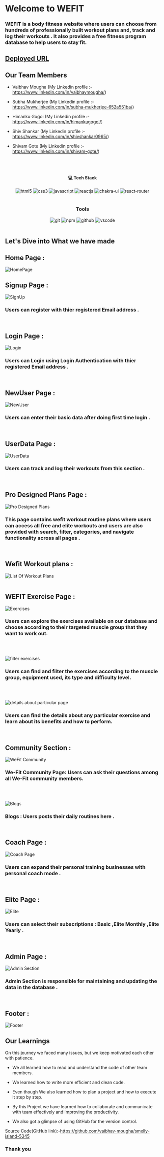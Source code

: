# Welcome to WEFIT
<h3>WEFIT is a body fitness website where users can choose from hundreds of professionally built workout plans and, track and log their workouts . It also provides a free fitness program database to help users to stay fit.</h3>

## [Deployed URL]( https://we-fit.netlify.app/)

## Our Team Members
- Vaibhav Mougha (My Linkedin profile :- https://www.linkedin.com/in/vaibhavmougha/)

- Subha Mukherjee (My Linkedin profile :- https://www.linkedin.com/in/subha-mukherjee-652a551ba/)

- Himanku Gogoi (My Linkedin profile :- https://www.linkedin.com/in/himankugogoi/)

- Shiv Shankar (My Linkedin profile :- https://www.linkedin.com/in/shivshankar0965/)

- Shivam Gote (My Linkedin profile :- https://www.linkedin.com/in/shivam-gote/)
<br/>


<br/>
<h4 align="center">💻 Tech Stack</h4>
 <div align="center">
 <img src="https://img.shields.io/badge/html5-%23E34F26.svg?style=for-the-badge&logo=html5&logoColor=white" align="center" alt="html5">
 <img src = "https://img.shields.io/badge/css3-%231572B6.svg?style=for-the-badge&logo=css3&logoColor=white" align="center" alt="css3">
 <img src="https://img.shields.io/badge/javascript-%23323330.svg?style=for-the-badge&logo=javascript&logoColor=%23F7DF1E"  align="center" alt="javascript" />
 <img src="https://img.shields.io/badge/React-20232A?style=for-the-badge&logo=react&logoColor=61DAFB"  align="center" alt="reactjs" />
   <img src = "https://img.shields.io/badge/chakra ui-%234ED1C5.svg?style=for-the-badge&logo=chakraui&logoColor=white" align="center" alt="chakra-ui"/>
  <img src="https://img.shields.io/badge/React_Router-CA4245?style=for-the-badge&logo=react-router&logoColor=white"  align="center" alt="react-router" />
</div>
<br/>



<div align="center"><h3 align="center">Tools</h3> 
   <img src="https://img.shields.io/badge/netlify-%23000000.svg?style=for-the-badge&logo=netlify&logoColor=#00C7B7" align="center" alt="git"/>
  <img src = "https://img.shields.io/badge/NPM-%23000000.svg?style=for-the-badge&logo=npm&logoColor=white" align="center" alt="npm">
  <img src="https://img.shields.io/badge/GitHub-100000?style=for-the-badge&logo=github&logoColor=white"  align="center" alt="github"/>
   <img src="https://img.shields.io/badge/Visual%20Studio-5C2D91.svg?style=for-the-badge&logo=visual-studio&logoColor=white"  align="center" alt="vscode"/>
    
      
</div>
<br/>



## Let's Dive into What we have made

## Home Page :
![HomePage](https://user-images.githubusercontent.com/107460451/208408783-727567a5-b1e5-464c-b0a2-10878e24f8a0.jpg)
<br/>


## Signup Page :
![SignUp](https://user-images.githubusercontent.com/107460451/209069411-dd623b3b-2cff-491b-b175-3a9e876ba71d.jpg)
<br/>
<h3>Users can register with thier registered Email address .</h3>
<br/>


## Login Page :
![Login](https://user-images.githubusercontent.com/107460451/209070192-95b85dd2-ed8c-4028-b1c4-1f01e021a4f0.jpg)
<br/>
<h3>Users can Login using Login Authentication with thier registered Email address .</h3>
<br/>


## NewUser Page :
![NewUser](https://user-images.githubusercontent.com/107460451/209074425-aaddff01-b525-425d-867a-74712251cae7.jpg)
<br/>
<h3>Users can enter their basic data after doing first time login .</h3>
<br/>


## UserData Page :
![UserData](https://user-images.githubusercontent.com/107460451/209074970-5ae16ba9-8892-4578-b89c-9ec9f3994f1e.jpg)
<br/>
<h3>Users can track and log their workouts from this section .</h3>
<br/>


## Pro Designed Plans Page :
![Pro Designed Plans](https://user-images.githubusercontent.com/107460451/209076140-3d82a354-ae4c-4786-8e34-008e8b969971.jpeg)
<br/>
<h3>This page contains wefit workout routine plans where users can access all free and elite workouts and users are also provided with search, filter, categories, and navigate functionality across all pages .</h3>
<br/>


## Wefit Workout plans :
![List Of Workout Plans](https://user-images.githubusercontent.com/107460451/209076894-8f786b60-6cc5-48f8-933a-61698b92a11a.jpeg)
<br/>
<br/>


## WEFIT Exercise Page :
![Exercises](https://user-images.githubusercontent.com/107460451/209078342-571dbe51-94e5-44ad-8947-c249fd8db7fa.jpeg)
<br/>
<h3>Users can explore the exercises available on our database and choose according to their targeted muscle group that they want to work out.</h3>
<br/>
<br.>

##
![filter exercises](https://user-images.githubusercontent.com/107460451/209078496-753a7157-0cce-40d5-9a1e-d9a5554e1192.jpeg)
<br/>
<h3>Users can find and filter the exercises according to the muscle group, equipment used, its type and difficulty level.</h3>
<br/>

##
![details about particular page](https://user-images.githubusercontent.com/107460451/209078735-c6630580-015d-4cf8-a90a-a934cf9179ed.jpeg)
<br/>
<h3>Users can find the details about any particular exercise and learn about its benefits and how to perform.</h3>
<br/>


## Community Section :
![WeFit Community](https://user-images.githubusercontent.com/107460451/209080058-8290a8e4-9587-4945-83ab-e2c044e14758.jpg)
<br/>
<h3>We-Fit Community Page: Users can ask their questions among all We-Fit community members.</h3>
<br/>

##
![Blogs](https://user-images.githubusercontent.com/107460451/209080178-5bdbbb7c-35d3-4eae-8cb8-ea3e13d93cc4.jpg)
<br/>
<h3>Blogs : Users posts their daily routines here . </h3>
<br/>


## Coach Page :
![Coach Page](https://user-images.githubusercontent.com/107460451/209084751-fa42f594-788c-49ac-8cf8-b67dabb08839.jpg)
<br/>
<h3>Users can expand their personal training businesses with personal coach mode .</h3>
<br/>


## Elite Page :
![Elite](https://user-images.githubusercontent.com/107460451/209085199-72f08bd2-fb93-4a79-b592-5e4539b1c755.jpg)
<br/>
<h3>Users can select their subscriptions : Basic ,Elite Monthly ,Elite Yearly .</h3>
<br/>



## Admin Page :
![Admin Section](https://user-images.githubusercontent.com/107460451/209086941-12b61f3c-92f6-49da-917a-7440fbccc813.jpg)
<br/>
<h3>Admin Section is responsible for maintaining and updating the data in the database .</h3>
<br/>


## Footer :
![Footer](https://user-images.githubusercontent.com/107460451/208415239-dcc045a4-0bf8-4798-bce7-9be37cc3001d.jpg)
<br/>

## Our Learnings
On this journey we faced many issues, but we keep motivated each other with patience. 

- We all learned how to read and understand the code of other team members.

- We learned how to write more efficient and clean code.

- Even though  We also learned how to plan a project and how to execute it step by step.

- By this Project we have learned how to collaborate and communicate with team effectively and improving the productivity.

- We also got a glimpse of using GitHub for the version control.

Source Code(GitHub link):-https://github.com/vaibhav-mougha/smelly-island-5345


### Thank you

